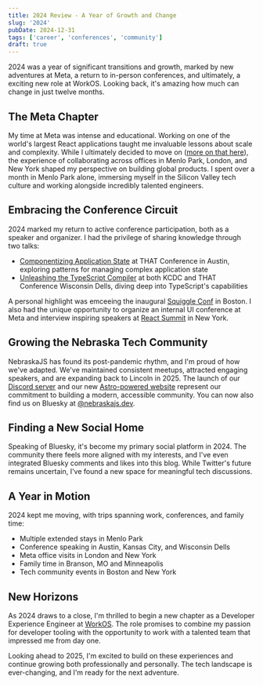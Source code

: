 ```yaml
---
title: 2024 Review - A Year of Growth and Change
slug: '2024'
pubDate: 2024-12-31
tags: ['career', 'conferences', 'community']
draft: true
---
```


2024 was a year of significant transitions and growth, marked by new adventures at Meta, a return to in-person conferences, and ultimately, a exciting new role at WorkOS. Looking back, it's amazing how much can change in just twelve months.

## The Meta Chapter

My time at Meta was intense and educational. Working on one of the world's largest React applications taught me invaluable lessons about scale and complexity. While I ultimately decided to move on ([more on that here](/posts/on-leaving-meta)), the experience of collaborating across offices in Menlo Park, London, and New York shaped my perspective on building global products. I spent over a month in Menlo Park alone, immersing myself in the Silicon Valley tech culture and working alongside incredibly talented engineers.

## Embracing the Conference Circuit

2024 marked my return to active conference participation, both as a speaker and organizer. I had the privilege of sharing knowledge through two talks:

- [Componentizing Application State](/speaking/componentizing-application-state) at THAT Conference in Austin, exploring patterns for managing complex application state
- [Unleashing the TypeScript Compiler](/speaking/unleashing-the-typescript-compiler) at both KCDC and THAT Conference Wisconsin Dells, diving deep into TypeScript's capabilities

A personal highlight was emceeing the inaugural [Squiggle Conf](/posts/emceeing-squiggle-conf) in Boston. I also had the unique opportunity to organize an internal UI conference at Meta and interview inspiring speakers at [React Summit](/posts/react-summit-2024) in New York.

## Growing the Nebraska Tech Community

NebraskaJS has found its post-pandemic rhythm, and I'm proud of how we've adapted. We've maintained consistent meetups, attracted engaging speakers, and are expanding back to Lincoln in 2025. The launch of our [Discord server](https://discord.gg/JJaFMgscWf) and our new [Astro-powered website](https://github.com/NebraskaJS/nebraskajs.com/tree/nebraskajs-modern) represent our commitment to building a modern, accessible community. You can now also find us on Bluesky at [@nebraskajs.dev](https://bsky.app/profile/nebraskajs.dev).

## Finding a New Social Home

Speaking of Bluesky, it's become my primary social platform in 2024. The community there feels more aligned with my interests, and I've even integrated Bluesky comments and likes into this blog. While Twitter's future remains uncertain, I've found a new space for meaningful tech discussions.

## A Year in Motion

2024 kept me moving, with trips spanning work, conferences, and family time:
- Multiple extended stays in Menlo Park
- Conference speaking in Austin, Kansas City, and Wisconsin Dells
- Meta office visits in London and New York
- Family time in Branson, MO and Minneapolis
- Tech community events in Boston and New York

## New Horizons

As 2024 draws to a close, I'm thrilled to begin a new chapter as a Developer Experience Engineer at [WorkOS](https://workos.com). The role promises to combine my passion for developer tooling with the opportunity to work with a talented team that impressed me from day one.

Looking ahead to 2025, I'm excited to build on these experiences and continue growing both professionally and personally. The tech landscape is ever-changing, and I'm ready for the next adventure.
